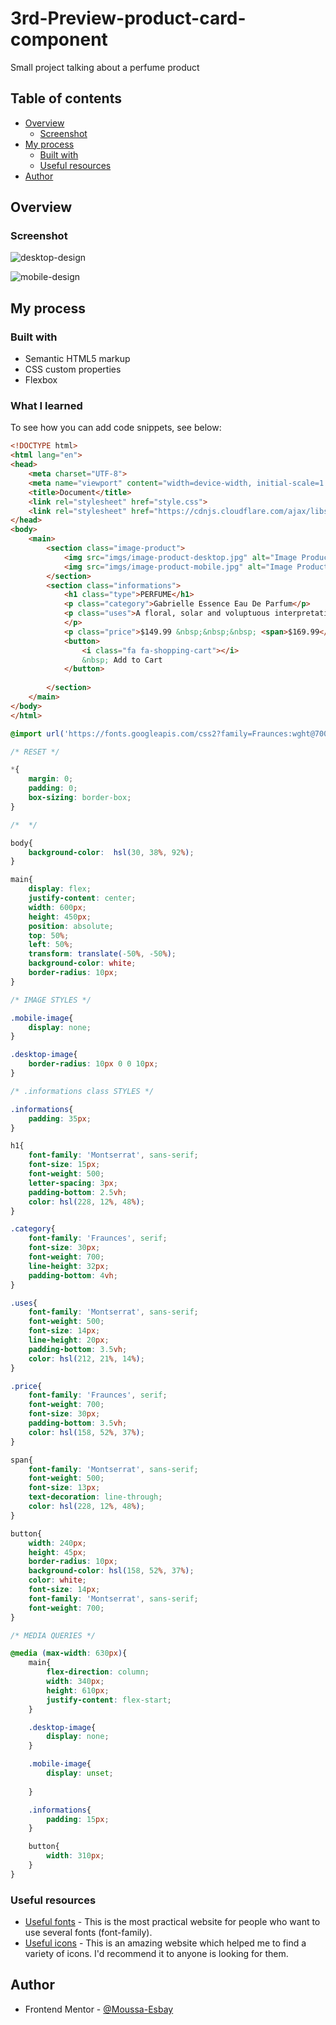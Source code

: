 # 3rd-Preview-product-card-component
Small project talking about a perfume product

## Table of contents

- [Overview](#overview)
  - [Screenshot](#screenshot)
- [My process](#my-process)
  - [Built with](#built-with)
  - [Useful resources](#useful-resources)
- [Author](#author)

## Overview

### Screenshot

![desktop-design](https://github.com/Moussa-Esbay/3rd-Preview-product-card-component/assets/137887050/62c5d9b1-f249-4ef9-9ed6-a8ad48a5a5a6)

![mobile-design](https://github.com/Moussa-Esbay/3rd-Preview-product-card-component/assets/137887050/ed49d81a-4d36-41fa-b752-e590a56afb2d)

## My process

### Built with

- Semantic HTML5 markup
- CSS custom properties
- Flexbox

### What I learned

To see how you can add code snippets, see below:

```html
<!DOCTYPE html>
<html lang="en">
<head>
    <meta charset="UTF-8">
    <meta name="viewport" content="width=device-width, initial-scale=1.0">
    <title>Document</title>
    <link rel="stylesheet" href="style.css">
    <link rel="stylesheet" href="https://cdnjs.cloudflare.com/ajax/libs/font-awesome/4.7.0/css/font-awesome.min.css">
</head>
<body>
    <main>
        <section class="image-product">
            <img src="imgs/image-product-desktop.jpg" alt="Image Product" width="300" height="450" class="desktop-image">
            <img src="imgs/image-product-mobile.jpg" alt="Image Product" width="340" height="240" class="mobile-image">
        </section>
        <section class="informations">
            <h1 class="type">PERFUME</h1>
            <p class="category">Gabrielle Essence Eau De Parfum</p>
            <p class="uses">A floral, solar and voluptuous interpretation composed by Oliver Polge, Perfumer-Creator for the House of CHANEL.
            </p>
            <p class="price">$149.99 &nbsp;&nbsp;&nbsp; <span>$169.99</span></p>
            <button>
                <i class="fa fa-shopping-cart"></i> 
                &nbsp; Add to Cart
            </button>
            
        </section>
    </main>
</body>
</html>
```
```css
@import url('https://fonts.googleapis.com/css2?family=Fraunces:wght@700&family=Montserrat:wght@500;700&display=swap');

/* RESET */

*{
    margin: 0;
    padding: 0;
    box-sizing: border-box;
}

/*  */

body{
    background-color:  hsl(30, 38%, 92%);
}

main{
    display: flex;
    justify-content: center;
    width: 600px;
    height: 450px;
    position: absolute;
    top: 50%;
    left: 50%;
    transform: translate(-50%, -50%);
    background-color: white;
    border-radius: 10px;
}

/* IMAGE STYLES */

.mobile-image{
    display: none;
}

.desktop-image{
    border-radius: 10px 0 0 10px;
}

/* .informations class STYLES */

.informations{
    padding: 35px;
}

h1{
    font-family: 'Montserrat', sans-serif;
    font-size: 15px;
    font-weight: 500;
    letter-spacing: 3px;
    padding-bottom: 2.5vh;
    color: hsl(228, 12%, 48%);
}

.category{
    font-family: 'Fraunces', serif;
    font-size: 30px;
    font-weight: 700;
    line-height: 32px;
    padding-bottom: 4vh;
}

.uses{
    font-family: 'Montserrat', sans-serif;
    font-weight: 500;
    font-size: 14px;
    line-height: 20px;
    padding-bottom: 3.5vh;
    color: hsl(212, 21%, 14%);
}

.price{
    font-family: 'Fraunces', serif;
    font-weight: 700;
    font-size: 30px;
    padding-bottom: 3.5vh;
    color: hsl(158, 52%, 37%);
}

span{
    font-family: 'Montserrat', sans-serif;
    font-weight: 500;
    font-size: 13px;
    text-decoration: line-through;
    color: hsl(228, 12%, 48%);
}

button{
    width: 240px;
    height: 45px;
    border-radius: 10px;
    background-color: hsl(158, 52%, 37%);
    color: white;
    font-size: 14px;
    font-family: 'Montserrat', sans-serif;
    font-weight: 700;
}

/* MEDIA QUERIES */

@media (max-width: 630px){
    main{
        flex-direction: column;
        width: 340px;
        height: 610px;
        justify-content: flex-start;
    }

    .desktop-image{
        display: none;
    }

    .mobile-image{
        display: unset;
        
    }

    .informations{
        padding: 15px;
    }

    button{
        width: 310px;
    }
}
```

### Useful resources

- [Useful fonts](https://www.example.com) - This is the most practical website for people who want to use several fonts (font-family).
- [Useful icons](https://fontawesome.com/search) - This is an amazing website which helped me to find a variety of icons. I'd recommend it to anyone is looking for them.


## Author

- Frontend Mentor - [@Moussa-Esbay](https://www.frontendmentor.io/profile/Moussa-Esbay)

